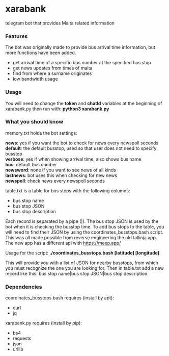 # xarabank
telegram bot that provides Malta related information

### Features ###
The bot was originally made to provide bus arrival time information, but more functions have been added.

* get arrival time of a specific bus number at the specified bus stop
* get news updates from times of malta
* find from where a surname originates
* low bandwidth usage

### Usage ###
You will need to change the **token** and **chatId** variables at the beginning of xarabank.py
then run with: **python3 xarabank.py**

### What you should know ###
memory.txt holds the bot settings:

**news**: yes if you want the bot to check for news every newspoll seconds<br />
**default**: the default busstop, used so that user does not need to specify busstop<br />
**verbose**: yes if when showing arrival time, also shows bus name<br />
**bus**: default bus number<br />
**newsword**: none if you want to see news of all kinds<br />
**lastnews**: bot uses this when checking for new news<br />
**newspoll**: check news every newspoll seconds<br />

table.txt is a table for bus stops with the following columns:

* bus stop name
* bus stop JSON
* bus stop description

Each record is separated by a pipe (|).
The bus stop JSON is used by the bot when it is checking the busstop time.
To add bus stops to the table, you will need to find their JSON by using the coordinates_busstops.bash script.
This was all made possible from reverse engineering the old tallinja app. The new app has a different api with https://meep.app/

Usage for the script: **./coordinates_busstops.bash [latitude] [longitude]**

This will provide you with a list of JSON for nearby busstops, from which you must recognize the one you are looking for.
Then in table.txt add a new record like this: bus stop name|bus stop JSON|bus stop description.

### Dependencies ###
coordinates_busstops.bash requires (install by apt):
* curl
* jq

xarabank.py requires (install by pip):
* bs4
* requests
* json
* urllib

